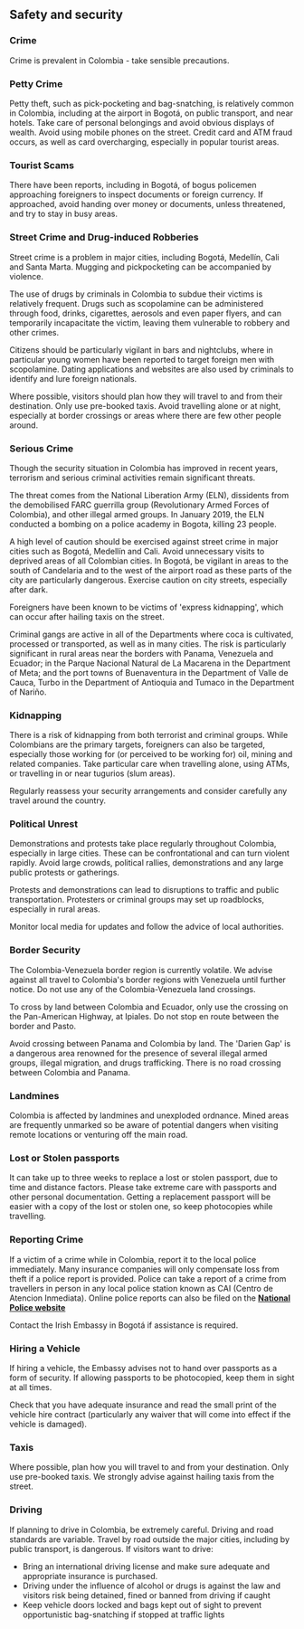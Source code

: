 ## Safety and security

### **Crime**

Crime is prevalent in Colombia - take sensible precautions.

### **Petty Crime**

Petty theft, such as pick-pocketing and bag-snatching, is relatively common in Colombia, including at the airport in Bogotá, on public transport, and near hotels. Take care of personal belongings and avoid obvious displays of wealth. Avoid using mobile phones on the street. Credit card and ATM fraud occurs, as well as card overcharging, especially in popular tourist areas.

### **Tourist Scams**

There have been reports, including in Bogotá, of bogus policemen approaching foreigners to inspect documents or foreign currency. If approached, avoid handing over money or documents, unless threatened, and try to stay in busy areas.

### **Street Crime and Drug-induced Robberies**

Street crime is a problem in major cities, including Bogotá, Medellín, Cali and Santa Marta. Mugging and pickpocketing can be accompanied by violence.

The use of drugs by criminals in Colombia to subdue their victims is relatively frequent. Drugs such as scopolamine can be administered through food, drinks, cigarettes, aerosols and even paper flyers, and can temporarily incapacitate the victim, leaving them vulnerable to robbery and other crimes.

Citizens should be particularly vigilant in bars and nightclubs, where in particular young women have been reported to target foreign men with scopolamine. Dating applications and websites are also used by criminals to identify and lure foreign nationals.

Where possible, visitors should plan how they will travel to and from their destination. Only use pre-booked taxis. Avoid travelling alone or at night, especially at border crossings or areas where there are few other people around.

### **Serious Crime**

Though the security situation in Colombia has improved in recent years, terrorism and serious criminal activities remain significant threats.

The threat comes from the National Liberation Army (ELN), dissidents from the demobilised FARC guerrilla group (Revolutionary Armed Forces of Colombia), and other illegal armed groups. In January 2019, the ELN conducted a bombing on a police academy in Bogota, killing 23 people.

A high level of caution should be exercised against street crime in major cities such as Bogotá, Medellín and Cali. Avoid unnecessary visits to deprived areas of all Colombian cities. In Bogotá, be vigilant in areas to the south of Candelaria and to the west of the airport road as these parts of the city are particularly dangerous. Exercise caution on city streets, especially after dark.

Foreigners have been known to be victims of 'express kidnapping', which can occur after hailing taxis on the street.

Criminal gangs are active in all of the Departments where coca is cultivated, processed or transported, as well as in many cities. The risk is particularly significant in rural areas near the borders with Panama, Venezuela and Ecuador; in the Parque Nacional Natural de La Macarena in the Department of Meta; and the port towns of Buenaventura in the Department of Valle de Cauca, Turbo in the Department of Antioquia and Tumaco in the Department of Nariño.

### **Kidnapping**

There is a risk of kidnapping from both terrorist and criminal groups. While Colombians are the primary targets, foreigners can also be targeted, especially those working for (or perceived to be working for) oil, mining and related companies. Take particular care when travelling alone, using ATMs, or travelling in or near tugurios (slum areas).

Regularly reassess your security arrangements and consider carefully any travel around the country.

### **Political Unrest**

Demonstrations and protests take place regularly throughout Colombia, especially in large cities. These can be confrontational and can turn violent rapidly. Avoid large crowds, political rallies, demonstrations and any large public protests or gatherings.

Protests and demonstrations can lead to disruptions to traffic and public transportation. Protesters or criminal groups may set up roadblocks, especially in rural areas.

Monitor local media for updates and follow the advice of local authorities.

### **Border Security**

The Colombia-Venezuela border region is currently volatile. We advise against all travel to Colombia's border regions with Venezuela until further notice. Do not use any of the Colombia-Venezuela land crossings.

To cross by land between Colombia and Ecuador, only use the crossing on the Pan-American Highway, at Ipiales. Do not stop en route between the border and Pasto.

Avoid crossing between Panama and Colombia by land. The 'Darien Gap' is a dangerous area renowned for the presence of several illegal armed groups, illegal migration, and drugs trafficking. There is no road crossing between Colombia and Panama.

### **Landmines**

Colombia is affected by landmines and unexploded ordnance. Mined areas are frequently unmarked so be aware of potential dangers when visiting remote locations or venturing off the main road.

### **Lost or Stolen passports**

It can take up to three weeks to replace a lost or stolen passport, due to time and distance factors. Please take extreme care with passports and other personal documentation. Getting a replacement passport will be easier with a copy of the lost or stolen one, so keep photocopies while travelling.

### **Reporting Crime**

If a victim of a crime while in Colombia, report it to the local police immediately. Many insurance companies will only compensate loss from theft if a police report is provided. Police can take a report of a crime from travellers in person in any local police station known as CAI (Centro de Atencion Inmediata). Online police reports can also be filed on the [**National Police website**](https://adenunciar.policia.gov.co/Adenunciar/Login.aspx?ReturnUrl=%2fAdenunciar)

Contact the Irish Embassy in Bogotá if assistance is required.

### **Hiring a Vehicle**

If hiring a vehicle, the Embassy advises not to hand over passports as a form of security. If allowing passports to be photocopied, keep them in sight at all times.

Check that you have adequate insurance and read the small print of the vehicle hire contract (particularly any waiver that will come into effect if the vehicle is damaged).

### **Taxis**

Where possible, plan how you will travel to and from your destination. Only use pre-booked taxis. We strongly advise against hailing taxis from the street.

### **Driving**

If planning to drive in Colombia, be extremely careful. Driving and road standards are variable. Travel by road outside the major cities, including by public transport, is dangerous. If visitors want to drive:

* Bring an international driving license and make sure adequate and appropriate insurance is purchased.
* Driving under the influence of alcohol or drugs is against the law and visitors risk being detained, fined or banned from driving if caught
* Keep vehicle doors locked and bags kept out of sight to prevent opportunistic bag-snatching if stopped at traffic lights